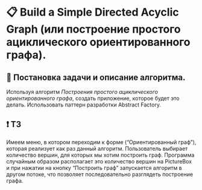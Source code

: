 # 📋 Build a Simple Directed Acyclic Graph (или построение простого ациклического ориентированного графа).
## 📖 Постановка задачи и описание алгоритма.
Используя алгоритм _Построения простого ациклического ориентированного графа_, создать приложение, которое будет это делать. Использовать паттерн разработки Abstract Factory.

## ❗ ТЗ
Имеем меню, в котором переходим к форме (“Ориентированный граф”), которая реализует как раз данный алгоритм.
Пользователь выбирает количество вершин, для которых мы хотим построить граф. Программа случайным образом располагает это количество вершин на PictureBox и при нажатии на кнопку “Построить граф” запускается алгоритм в другом потоке, что позволяет последовательно разглядеть построение графа. 


